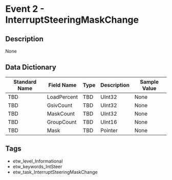 # Event 2 - InterruptSteeringMaskChange

## Description
None

## Data Dictionary
|Standard Name|Field Name|Type|Description|Sample Value|
|---|---|---|---|---|
|TBD|LoadPercent|TBD|UInt32|None|None|
|TBD|GsivCount|TBD|UInt32|None|None|
|TBD|MaskCount|TBD|UInt32|None|None|
|TBD|GroupCount|TBD|UInt16|None|None|
|TBD|Mask|TBD|Pointer|None|None|

## Tags
* etw_level_Informational
* etw_keywords_IntSteer
* etw_task_InterruptSteeringMaskChange